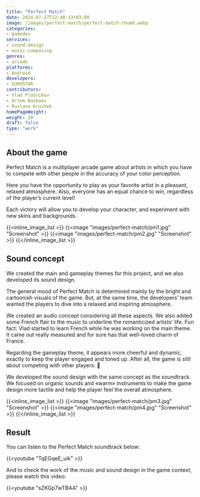 ```yaml
---
title: "Perfect Match"
date: 2024-07-27T12:48:13+03:00
image: /images/perfect-match/perfect-match-thumb.webp
categories:
- gamedev
services:
- sound-design
- music-composing
genres:
- arcade
platforms:
- Android
developers:
- EUROSTAR
contributors:
- Vlad Plotnikov
- Artem Baskoev
- Ruslana Kruchek
homePageWeight:
weight: 20
draft: false
type: "work"
---
```


## About the game

Perfect Match is a multiplayer arcade game about artists in which you have to compete with other people in the accuracy of your color perception. 

Here you have the opportunity to play as your favorite artist in a pleasant, relaxed atmosphere. Also, everyone has an equal chance to win, regardless of the player’s current level! 

Each victory will allow you to develop your character, and experiment with new skins and backgrounds.

{{<inline_image_list >}}
{{<image "images/perfect-match/pm1.jpg" "Screenshot"  >}}
{{<image "images/perfect-match/pm2.jpg" "Screenshot"  >}}
{{</inline_image_list >}}

## Sound concept

We created the main and gameplay themes for this project, and we also developed its sound design.

The general mood of Perfect Match is determined mainly by the bright and cartoonish visuals of the game. But, at the same time, the developers’ team wanted the players to dive into a relaxed and inspiring atmosphere.

We created an audio concept considering all these aspects. We also added some French flair to the music to underline the romanticized artists’ life. Fun fact: Vlad started to learn French while he was working on the main theme. It came out really measured and for sure has that well-loved charm of France.

Regarding the gameplay theme, it appears more cheerful and dynamic, exactly to keep the player engaged and toned up. After all, the game is still about competing with other players. 🙂

We developed the sound design with the same concept as the soundtrack. We focused on organic sounds and «warm» instruments to make the game design more tactile and help the player feel the overall atmosphere.

{{<inline_image_list >}}
{{<image "images/perfect-match/pm3.jpg" "Screenshot"  >}}
{{<image "images/perfect-match/pm4.jpg" "Screenshot"  >}}
{{</inline_image_list >}}

## Result

You can listen to the Perfect Match soundtrack below:

{{<youtube "TqEGqeE_uik" >}}

And to check the work of the music and sound design in the game context, please watch this video:

{{<youtube "sZKGp7wTBAA" >}}

